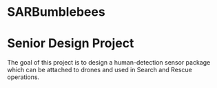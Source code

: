 # SARBumblebees
# Senior Design Project

The goal of this project is to design a human-detection sensor package which can be attached to drones and used in Search and Rescue operations. 
